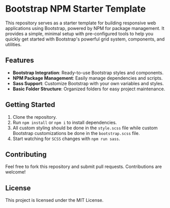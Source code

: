 # Bootstrap NPM Starter Template

This repository serves as a starter template for building responsive web applications using Bootstrap, powered by NPM for package management. It provides a simple, minimal setup with pre-configured tools to help you quickly get started with Bootstrap's powerful grid system, components, and utilities.

## Features

- **Bootstrap Integration**: Ready-to-use Bootstrap styles and components.
- **NPM Package Management**: Easily manage dependencies and scripts.
- **Sass Support**: Customize Bootstrap with your own variables and styles.
- **Basic Folder Structure**: Organized folders for easy project maintenance.

## Getting Started

1. Clone the repository.
2. Run `npm install` or `npm i` to install dependencies.
3. All custom styling should be done in the `style.scss` file while custom Bootstrap customizations be done in the `bootstrap.scss` file.
4. Start watching for `SCSS` changes with `npm run sass`.


## Contributing

Feel free to fork this repository and submit pull requests. Contributions are welcome!

## License

This project is licensed under the MIT License.
